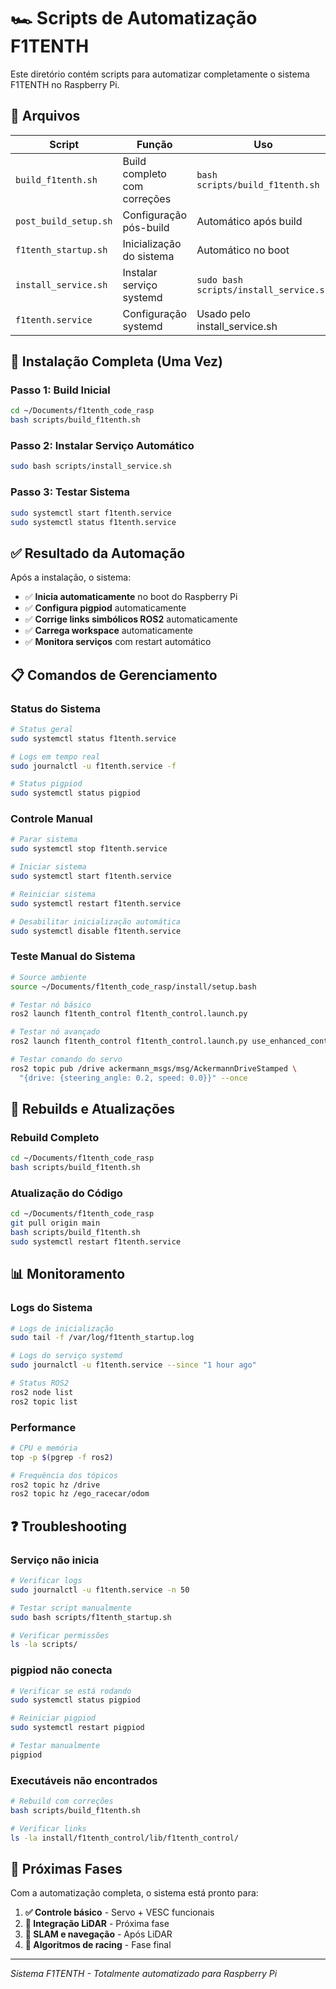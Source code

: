 # 🏎️ Scripts de Automatização F1TENTH

Este diretório contém scripts para automatizar completamente o sistema F1TENTH no Raspberry Pi.

## 📁 Arquivos

| Script | Função | Uso |
|--------|--------|-----|
| `build_f1tenth.sh` | Build completo com correções | `bash scripts/build_f1tenth.sh` |
| `post_build_setup.sh` | Configuração pós-build | Automático após build |
| `f1tenth_startup.sh` | Inicialização do sistema | Automático no boot |
| `install_service.sh` | Instalar serviço systemd | `sudo bash scripts/install_service.sh` |
| `f1tenth.service` | Configuração systemd | Usado pelo install_service.sh |

## 🚀 Instalação Completa (Uma Vez)

### **Passo 1: Build Inicial**
```bash
cd ~/Documents/f1tenth_code_rasp
bash scripts/build_f1tenth.sh
```

### **Passo 2: Instalar Serviço Automático**
```bash
sudo bash scripts/install_service.sh
```

### **Passo 3: Testar Sistema**
```bash
sudo systemctl start f1tenth.service
sudo systemctl status f1tenth.service
```

## ✅ Resultado da Automação

Após a instalação, o sistema:

- ✅ **Inicia automaticamente** no boot do Raspberry Pi
- ✅ **Configura pigpiod** automaticamente
- ✅ **Corrige links simbólicos ROS2** automaticamente
- ✅ **Carrega workspace** automaticamente
- ✅ **Monitora serviços** com restart automático

## 📋 Comandos de Gerenciamento

### **Status do Sistema**
```bash
# Status geral
sudo systemctl status f1tenth.service

# Logs em tempo real
sudo journalctl -u f1tenth.service -f

# Status pigpiod
sudo systemctl status pigpiod
```

### **Controle Manual**
```bash
# Parar sistema
sudo systemctl stop f1tenth.service

# Iniciar sistema
sudo systemctl start f1tenth.service

# Reiniciar sistema
sudo systemctl restart f1tenth.service

# Desabilitar inicialização automática
sudo systemctl disable f1tenth.service
```

### **Teste Manual do Sistema**
```bash
# Source ambiente
source ~/Documents/f1tenth_code_rasp/install/setup.bash

# Testar nó básico
ros2 launch f1tenth_control f1tenth_control.launch.py

# Testar nó avançado
ros2 launch f1tenth_control f1tenth_control.launch.py use_enhanced_control:=true

# Testar comando do servo
ros2 topic pub /drive ackermann_msgs/msg/AckermannDriveStamped \
  "{drive: {steering_angle: 0.2, speed: 0.0}}" --once
```

## 🔧 Rebuilds e Atualizações

### **Rebuild Completo**
```bash
cd ~/Documents/f1tenth_code_rasp
bash scripts/build_f1tenth.sh
```

### **Atualização do Código**
```bash
cd ~/Documents/f1tenth_code_rasp
git pull origin main
bash scripts/build_f1tenth.sh
sudo systemctl restart f1tenth.service
```

## 📊 Monitoramento

### **Logs do Sistema**
```bash
# Logs de inicialização
sudo tail -f /var/log/f1tenth_startup.log

# Logs do serviço systemd
sudo journalctl -u f1tenth.service --since "1 hour ago"

# Status ROS2
ros2 node list
ros2 topic list
```

### **Performance**
```bash
# CPU e memória
top -p $(pgrep -f ros2)

# Frequência dos tópicos
ros2 topic hz /drive
ros2 topic hz /ego_racecar/odom
```

## ❓ Troubleshooting

### **Serviço não inicia**
```bash
# Verificar logs
sudo journalctl -u f1tenth.service -n 50

# Testar script manualmente
sudo bash scripts/f1tenth_startup.sh

# Verificar permissões
ls -la scripts/
```

### **pigpiod não conecta**
```bash
# Verificar se está rodando
sudo systemctl status pigpiod

# Reiniciar pigpiod
sudo systemctl restart pigpiod

# Testar manualmente
pigpiod
```

### **Executáveis não encontrados**
```bash
# Rebuild com correções
bash scripts/build_f1tenth.sh

# Verificar links
ls -la install/f1tenth_control/lib/f1tenth_control/
```

## 🎯 Próximas Fases

Com a automatização completa, o sistema está pronto para:

1. **✅ Controle básico** - Servo + VESC funcionais
2. **🔄 Integração LiDAR** - Próxima fase
3. **🔄 SLAM e navegação** - Após LiDAR
4. **🔄 Algoritmos de racing** - Fase final

---

*Sistema F1TENTH - Totalmente automatizado para Raspberry Pi* 